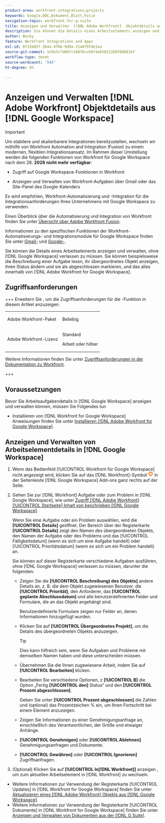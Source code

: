 ```yaml
---
product-area: workfront-integrations;projects
keywords: Google,DOC,Dokument,Blatt,Folie
navigation-topic: workfront-for-g-suite
title: Anzeigen und Verwalten  [!DNL Adobe Workfront]  Objektdetails aus Google Workspace
description: Sie können die Details eines Arbeitselements anzeigen und verwalten, ohne Google Workspace verlassen zu müssen. Sie können beispielsweise die Beschreibung einer Aufgabe lesen, ihr übergeordnetes Objekt anzeigen, ihren Status ändern und sie als abgeschlossen markieren, und zwar alles innerhalb von Google  [!DNL Adobe Workfront]  Workspace.
author: Becky
feature: Workfront Integrations and Apps
exl-id: 0f15b05f-3b4a-4f0b-9d9a-21a0f97de1ea
source-git-commit: 1e5b3c7d087c34870ccb0f4e65021358f08b81bf
workflow-type: tm+mt
source-wordcount: '543'
ht-degree: 0%

---
```


# Anzeigen und Verwalten [!DNL Adobe Workfront] Objektdetails aus [!DNL Google Workspace]

>[!IMPORTANT]
>
>Um stabilere und skalierbarere Integrationen bereitzustellen, wechseln wir mithilfe von Workfront Automation and Integration (Fusion) zu einem modernen, flexiblen Integrationsansatz. Im Rahmen dieser Umstellung werden die folgenden Funktionen von Workfront für Google Workspace nach dem 28. **2026 nicht mehr verfügbar**:
>
>* Zugriff auf Google Workspace-Funktionen in Workfront
>
>* Anzeigen und Verwalten von Workfront-Aufgaben über Gmail oder das Site-Panel des Google-Kalenders
>
>Es wird empfohlen, Workfront-Automatisierung und -Integration für die Integrationsanforderungen Ihres Unternehmens mit Google Workspace zu verwenden.
>
>Einen Überblick über die Automatisierung und Integration von Workfront finden Sie unter [Übersicht über Adobe Workfront Fusion](https://experienceleague.adobe.com/de/docs/workfront-fusion/using/get-started-with-fusion/understand-workfront-fusion/workfront-fusion-overview).
>
>Informationen zu den spezifischen Funktionen der Workfront-Automatisierungs- und Integrationsmodule für Google Workspace finden Sie unter [Gmail-](https://experienceleague.adobe.com/en/docs/workfront-fusion/using/references/apps-and-their-modules/third-party-app-connectors/gmail-modules) und [Google-](https://experienceleague.adobe.com/en/docs/workfront-fusion/using/references/apps-and-their-modules/third-party-app-connectors/google-calendar-modules).

Sie können die Details eines Arbeitselements anzeigen und verwalten, ohne [!DNL Google Workspace] verlassen zu müssen. Sie können beispielsweise die Beschreibung einer Aufgabe lesen, ihr übergeordnetes Objekt anzeigen, ihren Status ändern und sie als abgeschlossen markieren, und das alles innerhalb von [!DNL Adobe Workfront for Google Workspace].

## Zugriffsanforderungen

+++ Erweitern Sie , um die Zugriffsanforderungen für die -Funktion in diesem Artikel anzuzeigen.

<table style="table-layout:auto"> 
 <col> 
 <col> 
 <tbody> 
  <tr> 
   <td role="rowheader">Adobe Workfront-Paket</td> 
   <td> <p>Beliebig</p> </td> 
  </tr> 
  <tr> 
   <td role="rowheader">Adobe Workfront-Lizenz</td> 
   <td> <p>Standard</p><p>Arbeit oder höher</p>
  </tr> 
 </tbody> 
</table>

Weitere Informationen finden Sie unter [Zugriffsanforderungen in der Dokumentation zu Workfront](/help/quicksilver/administration-and-setup/add-users/access-levels-and-object-permissions/access-level-requirements-in-documentation.md).

+++

## Voraussetzungen

Bevor Sie Arbeitsaufgabendetails in [!DNL Google Workspace] anzeigen und verwalten können, müssen Sie Folgendes tun

* Installieren von [!DNL Workfront for Google Workspace]\
   Anweisungen finden Sie unter [Installieren [!DNL Adobe Workfront for Google Workspace]](../../workfront-integrations-and-apps/workfront-for-g-suite/install-workfront-for-gsuite.md).

## Anzeigen und Verwalten von Arbeitselementdetails in [!DNL Google Workspace]

1. Wenn das Bedienfeld [!UICONTROL Workfront für Google Workspace] nicht angezeigt wird, klicken Sie auf das [!DNL Workfront]-Symbol ![Workfront](assets/wf-lion-icon.png) in der Seitenleiste [!DNL Google Workspace] Add-ons ganz rechts auf der Seite.
1. Gehen Sie zur [!DNL Workfront] Aufgabe oder zum Problem in [!DNL Google Workspace], wie unter [Zugriff [!DNL Adobe Workfront] [!UICONTROL Startseite] Inhalt von beschrieben [!DNL Google Workspace]](../../workfront-integrations-and-apps/workfront-for-g-suite/access-wf-home-content-from-g-suite.md).

   Wenn Sie eine Aufgabe oder ein Problem auswählen, wird die **[!UICONTROL Details]** geöffnet. Der Bereich über der Registerkarte **[!UICONTROL Details]** zeigt den Namen des übergeordneten Objekts, den Namen der Aufgabe oder des Problems und das [!UICONTROL Fälligkeitsdatum] (wenn es sich um eine Aufgabe handelt) oder [!UICONTROL Prioritätsdatum] (wenn es sich um ein Problem handelt) an.


   Sie können auf dieser Registerkarte verschiedene Aufgaben ausführen, ohne [!DNL Google Workspace] verlassen zu müssen, darunter die folgenden:

   * Zeigen Sie die **[!UICONTROL Beschreibung) des Objekts]** andere Details an, z. B. die dem Objekt zugewiesenen Benutzer, die **[!UICONTROL Priorität]**, den Anforderer, das **[!UICONTROL geplante Abschlussdatum]** und alle benutzerdefinierten Felder und Formulare, die an das Objekt angehängt sind.

     Benutzerdefinierte Formulare zeigen nur Felder an, denen Informationen hinzugefügt wurden.

   * Klicken Sie auf **[!UICONTROL Übergeordnetes Projekt]**, um die Details des übergeordneten Objekts anzuzeigen.

     >[!TIP]
     >
     >Dies kann hilfreich sein, wenn Sie Aufgaben und Probleme mit demselben Namen haben und diese unterscheiden müssen.

   * Übernehmen Sie die Ihnen zugewiesene Arbeit, indem Sie auf **[!UICONTROL Bearbeiten]** klicken.
   * Bearbeiten Sie verschiedene Optionen, z **[!UICONTROL B]** die Option „Fertig **[!UICONTROL den]** Status“ und den **[!UICONTROL Prozent abgeschlossen]**.

     Geben Sie unter **[!UICONTROL Prozent abgeschlossen]** die Zahlen und (optional) das Prozentzeichen % ein, um Ihren Fortschritt bei einem Element anzuzeigen.
   * Zeigen Sie Informationen zu einer Genehmigungsanfrage an, einschließlich des Verantwortlichen, der Größe und etwaiger Anhänge.
   * **[!UICONTROL Genehmigen]** oder **[!UICONTROL Ablehnen]** Genehmigungsanfragen und Dokumente.

   * **[!UICONTROL Gewähren]** oder **[!UICONTROL Ignorieren]** Zugriffsanfragen.

1. (Optional) Klicken Sie auf **[!UICONTROL In[!DNL Workfront]]** anzeigen , um zum aktuellen Arbeitselement in [!DNL Workfront] zu wechseln.

* Weitere Informationen zur Verwendung der Registerkarte [!UICONTROL Updates] in [!DNL Workfront for Google Workspace] finden Sie unter [Aktualisieren eines  [!DNL Adobe Workfront] Objekts aus [!DNL Google Workspace]](../../workfront-integrations-and-apps/workfront-for-g-suite/update-a-workfront-object-in-gsuite.md).
* Weitere Informationen zur Verwendung der Registerkarte [!UICONTROL Dokumente] in [!DNL Workfront for Google Workspace] finden Sie unter [Anzeigen und Verwalten von Dokumenten aus der [!DNL G Suite]](../../workfront-integrations-and-apps/workfront-for-g-suite/view-and-manage-documents-in-gsuite.md).
